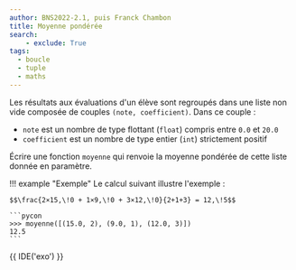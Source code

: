 ```yaml
---
author: BNS2022-2.1, puis Franck Chambon
title: Moyenne pondérée
search:
    - exclude: True
tags:
  - boucle
  - tuple
  - maths
---
```

Les résultats aux évaluations d'un élève sont regroupés dans une liste non vide composée de couples `(note, coefficient)`. Dans ce couple :

- `note` est un nombre de type flottant (`float`) compris entre `0.0` et `20.0`
- `coefficient` est un nombre de type entier (`int`) strictement positif


Écrire une fonction `moyenne` qui renvoie la moyenne pondérée de cette liste donnée en paramètre.

!!! example "Exemple"
    Le calcul suivant illustre l'exemple :

    $$\frac{2×15,\!0 + 1×9,\!0 + 3×12,\!0}{2+1+3} = 12,\!5$$

    ```pycon
    >>> moyenne([(15.0, 2), (9.0, 1), (12.0, 3)])
    12.5
    ```

{{ IDE('exo') }}
